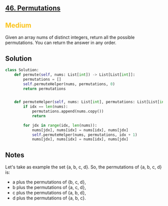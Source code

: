 ## [46. Permutations](https://leetcode.com/problems/permutations/)

<h2 style="color:#fac31d">Medium</h2>

Given an array nums of distinct integers, return all the possible permutations. You can return the answer in any order.

## Solution
```python
class Solution:
    def permute(self, nums: List[int]) -> List[List[int]]:
        permutations = []
        self.permuteHelper(nums, permutations, 0)
        return permutations


    def permuteHelper(self, nums: List[int], permutations: List[List[int]], idx: int) -> None:
        if idx == len(nums):
            permutations.append(nums.copy())
            return
        
        for jdx in range(idx, len(nums)):
            nums[jdx], nums[idx] = nums[idx], nums[jdx]
            self.permuteHelper(nums, permutations, idx + 1)
            nums[jdx], nums[idx] = nums[idx], nums[jdx]
```

## Notes
Let's take as example the set {a, b, c, d}.
So, the permutations of {a, b, c, d} is:
- a plus the permutations of {b, c, d},
- b plus the permutations of {a, c, d},
- c plus the permutations of {a, b, d},
- d plus the permutations of {a, b, c}. 
